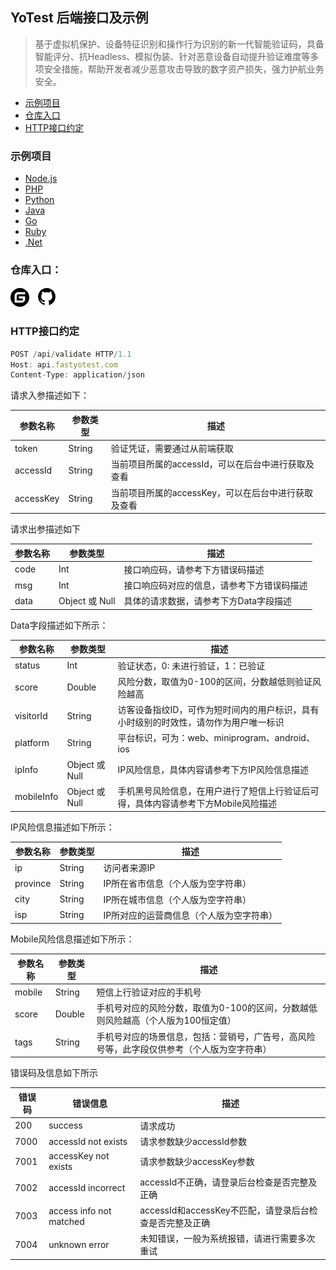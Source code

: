 YoTest 后端接口及示例
----

> 基于虚拟机保护、设备特征识别和操作行为识别的新一代智能验证码，具备智能评分、抗Headless、模拟伪装、针对恶意设备自动提升验证难度等多项安全措施，帮助开发者减少恶意攻击导致的数字资产损失，强力护航业务安全。

* [示例项目](https://github.com/YoTest-team/YoTest-Backend-Doc#%E7%A4%BA%E4%BE%8B%E9%A1%B9%E7%9B%AE)
* [仓库入口](https://github.com/YoTest-team/YoTest-Backend-Doc#%E4%BB%93%E5%BA%93%E5%85%A5%E5%8F%A3)
* [HTTP接口约定](https://github.com/YoTest-team/YoTest-Backend-Doc#http%E6%8E%A5%E5%8F%A3%E7%BA%A6%E5%AE%9A)

### 示例项目

* [Node.js](https://github.com/YoTest-team/YoTest-Backend-Doc/tree/master/nodejs)
* [PHP](https://github.com/YoTest-team/YoTest-Backend-Doc/tree/master/php)
* [Python](https://github.com/YoTest-team/YoTest-Backend-Doc/tree/master/python)
* [Java](https://github.com/YoTest-team/YoTest-Backend-Doc/tree/master/java)
* [Go](https://github.com/YoTest-team/YoTest-Backend-Doc/tree/master/go)
* [Ruby](https://github.com/YoTest-team/YoTest-Backend-Doc/tree/master/ruby)
* [.Net](https://github.com/YoTest-team/YoTest-Backend-Doc/tree/master/dotnet)

### 仓库入口：
<a href="https://gitee.com/yo-test-team/yo-test-backend-doc"><img src="./images/gitee2.png" width="30px"/></a>&nbsp;&nbsp;
<a href="https://github.com/YoTest-team/YoTest-Backend-Doc"><img src="./images/GitHub.png" width="32px"/></a>

### HTTP接口约定

```javascript
POST /api/validate HTTP/1.1
Host: api.fastyotest.com
Content-Type: application/json
```

请求入参描述如下：

|      参数名称         |    参数类型   |    描述    |
| ------------- | ---------- | ---------- |
| token      | String | 验证凭证，需要通过从前端获取 |
| accessId      | String | 当前项目所属的accessId，可以在后台中进行获取及查看 |
| accessKey      | String | 当前项目所属的accessKey，可以在后台中进行获取及查看 |

请求出参描述如下

|      参数名称         |    参数类型   |    描述    |
| ------------- | ---------- | ---------- |
| code      | Int | 接口响应码，请参考下方错误码描述 |
| msg      | Int | 接口响应码对应的信息，请参考下方错误码描述 |
| data      | Object 或 Null | 具体的请求数据，请参考下方Data字段描述 |

Data字段描述如下所示：

|      参数名称         |    参数类型   |    描述    |
| ------------- | ---------- | ---------- |
| status      | Int | 验证状态，0: 未进行验证，1：已验证 |
| score      | Double | 风险分数，取值为0-100的区间，分数越低则验证风险越高 |
| visitorId      | String | 访客设备指纹ID，可作为短时间内的用户标识，具有小时级别的时效性，请勿作为用户唯一标识 |
| platform      | String | 平台标识，可为：web、miniprogram、android、ios |
| ipInfo      | Object 或 Null | IP风险信息，具体内容请参考下方IP风险信息描述 |
| mobileInfo      | Object 或 Null | 手机黑号风险信息，在用户进行了短信上行验证后可得，具体内容请参考下方Mobile风险描述 |

IP风险信息描述如下所示：

|      参数名称         |    参数类型   |    描述    |
| ------------- | ---------- | ---------- |
| ip      | String | 访问者来源IP |
| province      | String | IP所在省市信息（个人版为空字符串） |
| city      | String | IP所在城市信息（个人版为空字符串） |
| isp      | String | IP所对应的运营商信息（个人版为空字符串） |

Mobile风险信息描述如下所示：

|      参数名称         |    参数类型   |    描述    |
| ------------- | ---------- | ---------- |
| mobile      | String | 短信上行验证对应的手机号 |
| score      | Double | 手机号对应的风险分数，取值为0-100的区间，分数越低则风险越高（个人版为100恒定值） |
| tags      | String | 手机号对应的场景信息，包括：营销号，广告号，高风险号等，此字段仅供参考（个人版为空字符串） |

错误码及信息如下所示

|      错误码         |    错误信息   |     描述    |
| ------------- | ---------- | ---------- |
| 200      | success | 请求成功 |
| 7000      | accessId not exists | 请求参数缺少accessId参数 |
| 7001      | accessKey not exists | 请求参数缺少accessKey参数 |
| 7002      | accessId incorrect | accessId不正确，请登录后台检查是否完整及正确 |
| 7003      | access info not matched | accessId和accessKey不匹配，请登录后台检查是否完整及正确 |
| 7004      | unknown error | 未知错误，一般为系统报错，请进行需要多次重试 |
